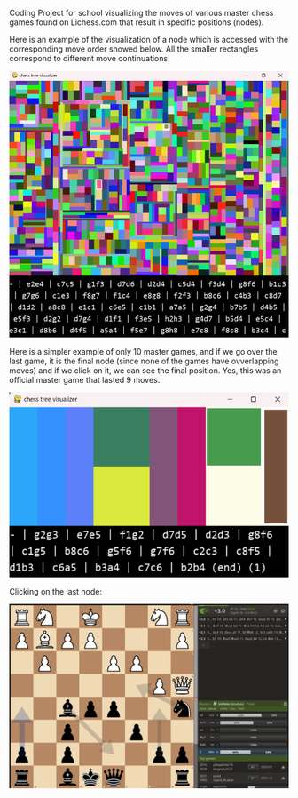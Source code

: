 Coding Project for school visualizing the moves of various master chess games found on Lichess.com that result in specific positions (nodes). 

Here is an example of the visualization of a node which is accessed with the corresponding move order showed below. All the smaller rectangles correspond to different move continuations:

![image](chess-python.png)

Here is a simpler example of only 10 master games, and if we go over the last game, it is the final node (since none of the games have ovverlapping moves) and if we click on it, we can see the final position. Yes, this was an official master game that lasted 9 moves.

![image](smaller-example.png)

Clicking on the last node:

![image](resulting-position.png)
